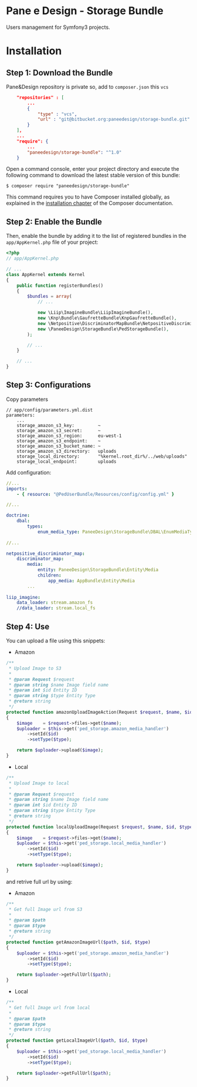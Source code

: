 Pane e Design - Storage Bundle
==============================

Users management for Symfony3 projects.

Installation
============

Step 1: Download the Bundle
---------------------------

Pane&Design repository is private so, add to `composer.json` this `vcs`

```json
    "repositories" : [
        ...
        {
            "type" : "vcs",
            "url" : "git@bitbucket.org:paneedesign/storage-bundle.git"
        }
    ],
    ...
    "require": {
        ...
        "paneedesign/storage-bundle": "^1.0"   
    }
```

Open a command console, enter your project directory and execute the
following command to download the latest stable version of this bundle:

```console
$ composer require "paneedesign/storage-bundle"
```

This command requires you to have Composer installed globally, as explained
in the [installation chapter](https://getcomposer.org/doc/00-intro.md)
of the Composer documentation.

Step 2: Enable the Bundle
-------------------------

Then, enable the bundle by adding it to the list of registered bundles
in the `app/AppKernel.php` file of your project:

```php
<?php
// app/AppKernel.php

// ...
class AppKernel extends Kernel
{
    public function registerBundles()
    {
        $bundles = array(
            // ...

            new \Liip\ImagineBundle\LiipImagineBundle(),
            new \Knp\Bundle\GaufretteBundle\KnpGaufretteBundle(),
            new \Netpositive\DiscriminatorMapBundle\NetpositiveDiscriminatorMapBundle(),
            new \PaneeDesign\StorageBundle\PedStorageBundle(),
        );

        // ...
    }

    // ...
}
```

Step 3: Configurations
----------------------

Copy parameters

```
// app/config/parameters.yml.dist
parameters:
    ...
    storage_amazon_s3_key:         ~
    storage_amazon_s3_secret:      ~
    storage_amazon_s3_region:      eu-west-1
    storage_amazon_s3_endpoint:    ~
    storage_amazon_s3_bucket_name: ~
    storage_amazon_s3_directory:   uploads
    storage_local_directory:       "%kernel.root_dir%/../web/uploads"
    storage_local_endpoint:        uploads
```

Add configuration:

```yml
//...
imports:
    - { resource: "@PedUserBundle/Resources/config/config.yml" }

//...

doctrine:
    dbal:
        types:
            enum_media_type: PaneeDesign\StorageBundle\DBAL\EnumMediaType
            
//...

netpositive_discriminator_map:
    discriminator_map:
        media:
            entity: PaneeDesign\StorageBundle\Entity\Media
            children:
                app_media: AppBundle\Entity\Media
        ...
    
liip_imagine:
    data_loader: stream.amazon_fs
    //data_loader: stream.local_fs
```


Step 4: Use
-----------

You can upload a file using this snippets:

* Amazon

```php
/**
 * Upload Image to S3
 *
 * @param Request $request
 * @param string $name Image field name
 * @param int $id Entity ID
 * @param string $type Entity Type
 * @return string
 */
protected function amazonUploadImageAction(Request $request, $name, $id, $type)
{
    $image    = $request->files->get($name);
    $uploader = $this->get('ped_storage.amazon_media_handler')
        ->setId($id)
        ->setType($type);

    return $uploader->upload($image);
}
```

* Local

```php
/**
 * Upload Image to local
 *
 * @param Request $request
 * @param string $name Image field name
 * @param int $id Entity ID
 * @param string $type Entity Type
 * @return string
 */
protected function localUploadImage(Request $request, $name, $id, $type)
{
    $image    = $request->files->get($name);
    $uploader = $this->get('ped_storage.local_media_handler')
        ->setId($id)
        ->setType($type);

    return $uploader->upload($image);
}
```

and retrive full url by using:

* Amazon 

```php
/**
 * Get full Image url from S3
 *
 * @param $path
 * @param $type
 * @return string
 */
protected function getAmazonImageUrl($path, $id, $type)
{
    $uploader = $this->get('ped_storage.amazon_media_handler')
        ->setId($id)
        ->setType($type);

    return $uploader->getFullUrl($path);
}
```

* Local

```php
/**
 * Get full Image url from local
 *
 * @param $path
 * @param $type
 * @return string
 */
protected function getLocalImageUrl($path, $id, $type)
{
    $uploader = $this->get('ped_storage.local_media_handler')
        ->setId($id)
        ->setType($type);

    return $uploader->getFullUrl($path);
}
```